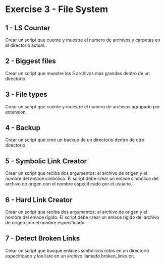 # Exercise 3 - File System

## 1 - LS Counter

Crear un script que cuente y muestre el número de archivos y carpetas en el
directorio actual.


## 2 - Biggest files

Crear un script que muestre los 5 archivos mas grandes dentro de un directorio.

## 3 - File types

Crear un script que cuente y muestre el numero de archivos agrupado por 
extension.

## 4 - Backup

Crear un script que cree un backup de un directorio dentro de otro directorio.

## 5 - Symbolic Link Creator

Crear un script que reciba dos argumentos: el archivo de origen y el nombre del enlace simbólico. El script debe crear un enlace simbólico del archivo de origen con el nombre especificado por el usuario.

## 6 - Hard Link Creator

Crear un script que reciba dos argumentos: el archivo de origen y el nombre del enlace rígido. El script debe crear un enlace rígido del archivo de origen con el nombre especificado.

## 7 - Detect Broken Links

Crear un script que busque enlaces simbólicos rotos en un directorio especificado y los liste en un archivo llamado broken_links.txt.
